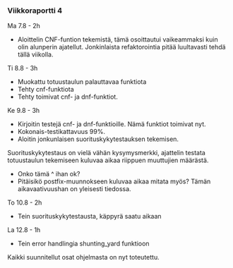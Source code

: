 ### Viikkoraportti 4

Ma 7.8 - 2h
- Aloittelin CNF-funtion tekemistä, tämä osoittautui vaikeammaksi kuin olin alunperin ajatellut. Jonkinlaista refaktorointia pitää luultavasti tehdä tällä viikolla.

Ti 8.8 - 3h
- Muokattu totuustaulun palauttavaa funktiota
- Tehty cnf-funktiota
- Tehty toimivat cnf- ja dnf-funktiot.

Ke 9.8 - 3h
- Kirjoitin testejä cnf- ja dnf-funktioille. Nämä funktiot toimivat nyt.
- Kokonais-testikattavuus 99%.
- Aloitin jonkunlaisen suorituskykytestauksen tekemisen.

Suorituskykytestaus on vielä vähän kysymysmerkki, ajattelin testata totuustaulun tekemiseen kuluvaa aikaa riippuen muuttujien määrästä.
- Onko tämä ^ ihan ok?
- Pitäisikö postfix-muunnokseen kuluvaa aikaa mitata myös? Tämän aikavaativuushan on yleisesti tiedossa. 

To 10.8 - 2h
- Tein suorituskykytestausta, käppyrä saatu aikaan

La 12.8 - 1h
- Tein error handlingia shunting_yard funktioon

Kaikki suunnitellut osat ohjelmasta on nyt toteutettu. 

